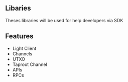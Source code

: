 ## Libaries

Theses libraries will be used for help developers via SDK

## Features

- Light Client
- Channels
- UTXO
- Taproot Channel
- APIs
- RPCs
